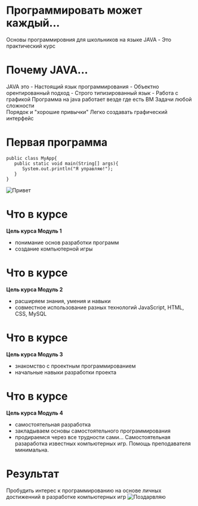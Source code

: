 # Программировать может каждый...

   Основы программировния для школьников на языке JAVA 
    - Это практический курс
  

# Почему JAVA...
   JAVA это
    - Настоящий язык программирования
    - Объектно орентированный подход
    - Строго типизированный язык
    - Работа с графикой
Программа на java работает везде где есть ВМ
Задачи любой сложности   
Порядок и "хорошие привычки"
Легко создавать графический интерфейс

# Первая программа
   ```
   public class MyApp{
      public static void main(String[] args){
         System.out.println("Я управляю!");
      }
   }
   ```
  ![Привет](https://syrkop.github.io/slides/java/Java-Duke.png)
  
# Что в курсе
   **Цель курса Модуль 1**
   - понимание основ разработки программ
   - создание компьютерной игры
   
# Что в курсе
   **Цель курса Модуль 2**
   - расширяем знания, умения и навыки
   - совместное использование разных технологий
      JavaScript, HTML, CSS, MySQL

# Что в курсе
   **Цель курса Модуль 3**
   - знакомство с проектным программированием
   - начальные навыки разработки проекта

# Что в курсе
   **Цель курса Модуль 4**
   - самостоятельная разработка
   - закладываем основы самостоятельного программирования
   - продираемся через все трудности сами...
Самостоятельная разаработка известных компьютерных игр. Помощь преподавателя минимальна.

# Результат
   
   Пробудить интерес к программированию на основе личных достиженний в разработке компьютерных игр
   ![Поздарвляю](https://syrkop.github.io/slides/java/ReadBook.png)

